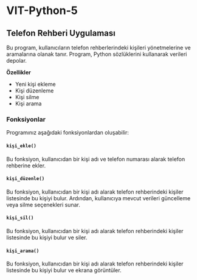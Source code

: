# VIT-Python-5

## Telefon Rehberi Uygulaması

Bu program, kullanıcıların telefon rehberlerindeki kişileri yönetmelerine ve
aramalarına olanak tanır. Program, Python sözlüklerini kullanarak verileri
depolar.

**Özellikler**

- Yeni kişi ekleme
- Kişi düzenleme
- Kişi silme
- Kişi arama

### Fonksiyonlar

Programınız aşağıdaki fonksiyonlardan oluşabilir:

#### `kişi_ekle()`

Bu fonksiyon, kullanıcıdan bir kişi adı ve telefon numarası alarak telefon
rehberine ekler.

#### `kişi_düzenle()`

Bu fonksiyon, kullanıcıdan bir kişi adı alarak telefon rehberindeki kişiler
listesinde bu kişiyi bulur. Ardından, kullanıcıya mevcut verileri güncelleme
veya silme seçenekleri sunar.

#### `kişi_sil()`

Bu fonksiyon, kullanıcıdan bir kişi adı alarak telefon rehberindeki kişiler
listesinde bu kişiyi bulur ve siler.

#### `kişi_arama()`

Bu fonksiyon, kullanıcıdan bir kişi adı alarak telefon rehberindeki kişiler
listesinde bu kişiyi bulur ve ekrana görüntüler.
